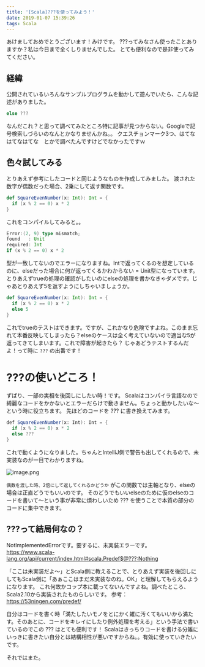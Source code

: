 ```yaml
---
title: '[Scala]???を使ってみよう！'
date: 2019-01-07 15:39:26
tags: Scala
---
```


あけましておめでとうございます！みけです。
???ってみなさん使ったことありますか？私は今日まで全くしりませんでした。
とても便利なので是非使ってみてください。

## 経緯
公開されているいろんなサンプルプログラムを動かして遊んでいたら、こんな記述がありました。

```scala
else ???
```

なんだこれ？と思って調べてみたところ特に記事が見つからない。Googleで記号検索しづらいのなんとかなりませんかね。。
クエスチョンマーク3つ、はてなはてなはてな　とかで調べたんですけどでなかったですｗ

## 色々試してみる
とりあえず参考にしたコードと同じようなものを作成してみました。
渡された数字が偶数だった場合、2乗にして返す関数です。

```scala
def SquareEvenNumber(x: Int): Int = {
  if (x % 2 == 0) x * 2
}
```

これをコンパイルしてみると。。

```scala
Error:(2, 9) type mismatch;
found   : Unit
required: Int
if (x % 2 == 0) x * 2
```

型が一致してないのでエラーになりますね。Intで返ってくるのを想定しているのに、elseだった場合に何が返ってくるかわからない = Unit型になっています。
とりあえずtrueの処理の確認がしたいのにelseの処理を書かなきゃダメです。じゃあとりあえず5を返すようにしちゃいましょうか。

```scala
def SquareEvenNumber(x: Int): Int = {
  if (x % 2 == 0) x * 2
  else 5
}
```

これでtrueのテストはできます。ですが、これかなり危険ですよね。このまま忘れて本番反映してしまったら？elseのケースは全く考えていないので適当な5が返ってきてしまいます。これで障害が起きたら？
じゃあどうテストするんだよ！って時に `???` の出番です！

# ???の使いどころ！
ずばり、一部の実相を後回しにしたい時！です。
Scalaはコンパイラ言語なので綺麗なコードをかかないとエラーだらけで動きません。ちょっと動かしたいな～という時に役立ちます。
先ほどのコードを ??? に書き換えてみます。

```java
def SquareEvenNumber(x: Int): Int = {
  if (x % 2 == 0) x * 2
  else ???
}
```

これで動くようになりました。ちゃんとIntelliJ側で警告も出してくれるので、未実装なのが一目でわかりますね。

![image.png](https://qiita-image-store.s3.amazonaws.com/0/178351/a62403ee-1889-9d14-a158-c1fc78db0bca.png)

`偶数を渡した時、2倍にして返してくれるかどうか` がこの関数では主軸となり、elseの場合は正直どうでもいいのです。
そのどうでもいいelseのために仮のelseのコードを書いて～という事が非常に煩わしいため ??? を使うことで本質の部分のコードに集中できます。

## ???って結局何なの？
NotImplementedErrorです。要するに、未実装エラーです。
https://www.scala-lang.org/api/current/index.html#scala.Predef$@???:Nothing

「ここは未実装だよ～」とScala側に教えることで、とりあえず実装を後回しにしてもScala側に「あぁここはまだ未実装なのね。OK」と理解してもらえるようになります。
これ何故かコップ本に載ってないんですよね。調べたところ、Scala2.10から実装されたものらしいです。
参考：https://53ningen.com/predef/

自分はコードを書く時「満たしたいモノをとにかく雑に汚くてもいいから満たす。そのあとに、コードをキレイにしたり例外処理を考える」という手法で書いているのでこの ??? はとても便利です！
Scalaはきっちりコードを書ける分雑にいっきに書きたい自分とは結構相性が悪いですからね。。有効に使っていきたいです。

それではまた。